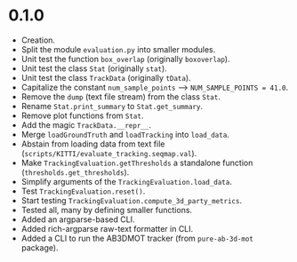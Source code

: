 # 0.1.0

  - Creation.
  - Split the module `evaluation.py` into smaller modules.
  - Unit test the function `box_overlap` (originally `boxoverlap`).
  - Unit test the class `Stat` (originally `stat`).
  - Unit test the class `TrackData` (originally `tData`).
  - Capitalize the constant `num_sample_points` --> `NUM_SAMPLE_POINTS = 41.0`.
  - Remove the `dump` (text file stream) from the class `Stat`.
  - Rename `Stat.print_summary` to `Stat.get_summary`.
  - Remove plot functions from `Stat`.
  - Add the magic `TrackData.__repr__`.
  - Merge `loadGroundTruth` and `loadTracking` into `load_data`.
  - Abstain from loading data from text file (`scripts/KITTI/evaluate_tracking.seqmap.val`).
  - Make `TrackingEvaluation.getThresholds` a standalone function (`thresholds.get_thresholds`).
  - Simplify arguments of the `TrackingEvaluation.load_data`.
  - Test `TrackingEvaluation.reset()`.
  - Start testing `TrackingEvaluation.compute_3d_party_metrics`.
  - Tested all, many by defining smaller functions.
  - Added an argparse-based CLI.
  - Added rich-argparse raw-text formatter in CLI.
  - Added a CLI to run the AB3DMOT tracker (from `pure-ab-3d-mot` package).

